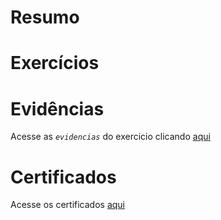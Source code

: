 # Resumo

# Exercícios

# Evidências

Acesse as *`evidencias`* do exercicio clicando [aqui]()

# Certificados

Acesse os certificados [aqui]()